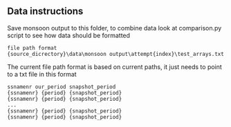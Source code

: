 ## Data instructions

Save monsoon output to this folder, to combine data look at comparison.py script to see how data should be formatted

```
file path format
{source_dicrectory}\data\monsoon output\attempt{index}\test_arrays.txt
```

The current file path format is based on current paths, it just needs to point to a txt file in this format
```
ssnamenr our_period snapshot_period
{ssnamenr} {period} {snapshot_period}
{ssnamenr} {period} {snapshot_period}
...
{ssnamenr} {period} {snapshot_period}
{ssnamenr} {period} {snapshot_period}

```